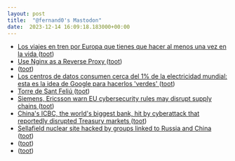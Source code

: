 ```yaml
---
layout: post
title:  "@fernand0's Mastodon"
date:  2023-12-14 16:09:18.183000+00:00
---
```

*  [Los viajes en tren por Europa que tienes que hacer al menos una vez en la vida ](https://www.timeout.es/madrid/es/viaje/los-viajes-en-tren-mas-bonitos-y-espectaculares-por-europ) ([toot](https://mastodon.social/@fernand0/111579637886571389))
*  [Use Nginx as a Reverse Proxy  ](https://awstip.com/use-nginx-as-a-reverse-proxy-c707b92df373) ([toot](https://mastodon.social/@fernand0/111579506958709090))
*  [ ](https://social.aguilera.soy/users/jorge) ([toot](https://mastodon.social/@fernand0/111578795124028586))
*  [Los centros de datos consumen cerca del 1% de la electricidad mundial: esta es la idea de Google para hacerlos 'verdes' ](https://www.20minutos.es/tecnologia/actualidad/idea-google-centros-datos-consumen-electricidad-mundial-5195641) ([toot](https://mastodon.social/@fernand0/111578716239436131))
*  [Torre de Sant Feliú ](https://www.flickr.com/photos/fernand0/53388050329) ([toot](https://mastodon.social/@fernand0/111578570633244198))
*  [Siemens, Ericsson warn EU cybersecurity rules may disrupt supply chains  ](https://www.reuters.com/technology/siemens-ericsson-warn-eu-cybersecurity-rules-may-disrupt-supply-chains-2023-11-06/) ([toot](https://mastodon.social/@fernand0/111578480305811787))
*  [China&#39;s ICBC, the world&#39;s biggest bank, hit by cyberattack that reportedly disrupted Treasury markets  ](https://www.cnbc.com/2023/11/10/icbc-the-worlds-biggest-bank-hit-by-ransomware-cyberattack.html) ([toot](https://mastodon.social/@fernand0/111578245529378948))
*  [Sellafield nuclear site hacked by groups linked to Russia and China ](https://www.theguardian.com/business/2023/dec/04/sellafield-nuclear-site-hacked-groups-russia-chin) ([toot](https://mastodon.social/@fernand0/111578082827903401))
*  [ ](https://hispagatos.space/@moribundo) ([toot](https://mastodon.social/@fernand0/111577382774817111))
*  [ ](https://mastodon.social/users/fernand0/statuses/111577246984683540/activity) ([toot](https://mastodon.social/users/fernand0/statuses/111577246984683540/activity))
